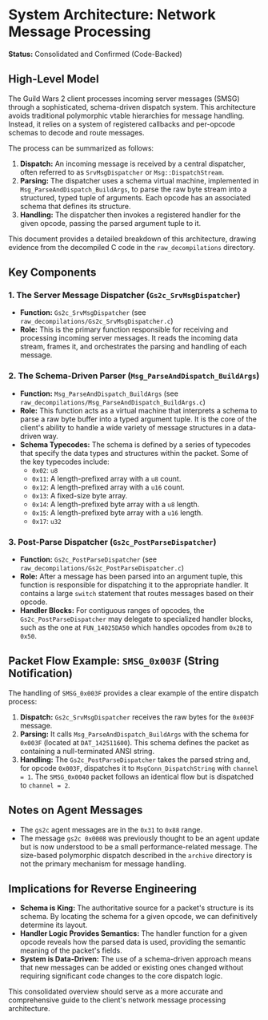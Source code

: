 # System Architecture: Network Message Processing

**Status:** Consolidated and Confirmed (Code-Backed)

## High-Level Model

The Guild Wars 2 client processes incoming server messages (SMSG) through a sophisticated, schema-driven dispatch system. This architecture avoids traditional polymorphic vtable hierarchies for message handling. Instead, it relies on a system of registered callbacks and per-opcode schemas to decode and route messages.

The process can be summarized as follows:

1.  **Dispatch:** An incoming message is received by a central dispatcher, often referred to as `SrvMsgDispatcher` or `Msg::DispatchStream`.
2.  **Parsing:** The dispatcher uses a schema virtual machine, implemented in `Msg_ParseAndDispatch_BuildArgs`, to parse the raw byte stream into a structured, typed tuple of arguments. Each opcode has an associated schema that defines its structure.
3.  **Handling:** The dispatcher then invokes a registered handler for the given opcode, passing the parsed argument tuple to it.

This document provides a detailed breakdown of this architecture, drawing evidence from the decompiled C code in the `raw_decompilations` directory.

## Key Components

### 1. The Server Message Dispatcher (`Gs2c_SrvMsgDispatcher`)

*   **Function:** `Gs2c_SrvMsgDispatcher` (see `raw_decompilations/Gs2c_SrvMsgDispatcher.c`)
*   **Role:** This is the primary function responsible for receiving and processing incoming server messages. It reads the incoming data stream, frames it, and orchestrates the parsing and handling of each message.

### 2. The Schema-Driven Parser (`Msg_ParseAndDispatch_BuildArgs`)

*   **Function:** `Msg_ParseAndDispatch_BuildArgs` (see `raw_decompilations/Msg_ParseAndDispatch_BuildArgs.c`)
*   **Role:** This function acts as a virtual machine that interprets a schema to parse a raw byte buffer into a typed argument tuple. It is the core of the client's ability to handle a wide variety of message structures in a data-driven way.
*   **Schema Typecodes:** The schema is defined by a series of typecodes that specify the data types and structures within the packet. Some of the key typecodes include:
    *   `0x02`: `u8`
    *   `0x11`: A length-prefixed array with a `u8` count.
    *   `0x12`: A length-prefixed array with a `u16` count.
    *   `0x13`: A fixed-size byte array.
    *   `0x14`: A length-prefixed byte array with a `u8` length.
    *   `0x15`: A length-prefixed byte array with a `u16` length.
    *   `0x17`: `u32`

### 3. Post-Parse Dispatcher (`Gs2c_PostParseDispatcher`)

*   **Function:** `Gs2c_PostParseDispatcher` (see `raw_decompilations/Gs2c_PostParseDispatcher.c`)
*   **Role:** After a message has been parsed into an argument tuple, this function is responsible for dispatching it to the appropriate handler. It contains a large `switch` statement that routes messages based on their opcode.
*   **Handler Blocks:** For contiguous ranges of opcodes, the `Gs2c_PostParseDispatcher` may delegate to specialized handler blocks, such as the one at `FUN_14025DA50` which handles opcodes from `0x2B` to `0x50`.

## Packet Flow Example: `SMSG_0x003F` (String Notification)

The handling of `SMSG_0x003F` provides a clear example of the entire dispatch process:

1.  **Dispatch:** `Gs2c_SrvMsgDispatcher` receives the raw bytes for the `0x003F` message.
2.  **Parsing:** It calls `Msg_ParseAndDispatch_BuildArgs` with the schema for `0x003F` (located at `DAT_142511600`). This schema defines the packet as containing a null-terminated ANSI string.
3.  **Handling:** The `Gs2c_PostParseDispatcher` takes the parsed string and, for opcode `0x003F`, dispatches it to `MsgConn_DispatchString` with `channel = 1`. The `SMSG_0x0040` packet follows an identical flow but is dispatched to `channel = 2`.

## Notes on Agent Messages

*   The `gs2c` agent messages are in the `0x31` to `0x88` range.
*   The message `gs2c 0x0008` was previously thought to be an agent update but is now understood to be a small performance-related message. The size-based polymorphic dispatch described in the `archive` directory is not the primary mechanism for message handling.

## Implications for Reverse Engineering

*   **Schema is King:** The authoritative source for a packet's structure is its schema. By locating the schema for a given opcode, we can definitively determine its layout.
*   **Handler Logic Provides Semantics:** The handler function for a given opcode reveals how the parsed data is used, providing the semantic meaning of the packet's fields.
*   **System is Data-Driven:** The use of a schema-driven approach means that new messages can be added or existing ones changed without requiring significant code changes to the core dispatch logic.

This consolidated overview should serve as a more accurate and comprehensive guide to the client's network message processing architecture.